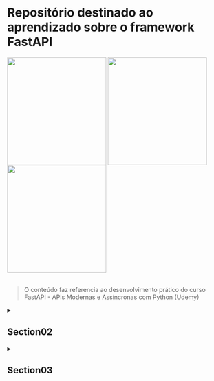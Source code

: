<div>
<h1>Repositório destinado ao aprendizado sobre o framework FastAPI</h1>
<img align="center" height="250" width="230" src="https://cdn.jsdelivr.net/gh/devicons/devicon/icons/fastapi/fastapi-original-wordmark.svg" />
<img align="center" height="250" width="230" src="https://cdn.jsdelivr.net/gh/devicons/devicon/icons/fastapi/fastapi-original-wordmark.svg" />
<img align="center" height="250" width="230" src="https://cdn.jsdelivr.net/gh/devicons/devicon/icons/fastapi/fastapi-original-wordmark.svg" />
</div><br>

> O conteúdo faz referencia ao desenvolvimento prático do curso FastAPI - APIs Modernas e Assíncronas com Python (Udemy)

<details>
<summary>
<h2>Section02</h2>
</summary><br>

<h3>Seção 2: Introdução ao FastAPI</h3>

3 - O que vamos aprender nesta seção? :heavy_check_mark:

4 - Conceitos essenciais sobre APIs :heavy_check_mark:

5 - Apresentação do FastAPI :heavy_check_mark:

6 - Revisando a Programação Assincrona :heavy_check_mark:

7 - Softwares utilizados no curso :heavy_check_mark:

8 - Prática: Nossa primeira API com FastAPI :heavy_check_mark:

9 - Recapitulando :heavy_check_mark:
</details>

<details>
<summary>
<h2>Section03</h2>
</summary><br>

<h3>Seção 3: Entendendo os conceitos do FastAPI</h3>

10 - O que vamos aprender nesta seção? :heavy_check_mark:

11 - Prática: Definindo o novo projeto :heavy_check_mark:

12 - Prática: O método GET :heavy_check_mark:

13 - Prática: Tratando exceções :heavy_check_mark:

14 - Prática: O método POST :heavy_check_mark:

15 - Prática: O método PUT :heavy_check_mark:

16 - Prática: O método DELETE :heavy_check_mark:

17 - Prática: Path Parameters

18 - Prática: Query Parameters

19 - Prática: Header Parameters

20 - Prática: Injeção de Dependências

21 - Prática: Revisando os docs

22 - Prática: Definindo rotas

23 - Prática: Validação Customizada Pydantic

24 - Recapitulando
</details>
